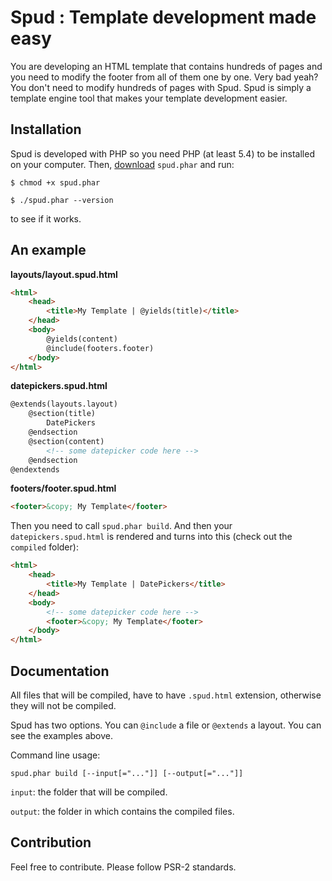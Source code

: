# Spud : Template development made easy

You are developing an HTML template that contains hundreds of pages and you need to modify the footer from all of them one by one.
Very bad yeah? You don't need to modify hundreds of pages with Spud. Spud is simply a template engine tool that makes your template development easier.

## Installation

Spud is developed with PHP so you need PHP (at least 5.4) to be installed on your computer.
Then, [download](http://www.cangelis.com/spud.phar) `spud.phar` and run:

 `$ chmod +x spud.phar`

 `$ ./spud.phar --version`

 to see if it works.

## An example

**layouts/layout.spud.html**

```html
<html>
    <head>
        <title>My Template | @yields(title)</title>
    </head>
    <body>
        @yields(content)
        @include(footers.footer)
    </body>
</html>
```

**datepickers.spud.html**
```html
@extends(layouts.layout)
    @section(title)
        DatePickers
    @endsection
    @section(content)
        <!-- some datepicker code here -->
    @endsection
@endextends
```

**footers/footer.spud.html**
```html
<footer>&copy; My Template</footer>
```

Then you need to call `spud.phar build`. And then your `datepickers.spud.html` is rendered and turns into this (check out the `compiled` folder):

```html
<html>
    <head>
        <title>My Template | DatePickers</title>
    </head>
    <body>
        <!-- some datepicker code here -->
        <footer>&copy; My Template</footer>
    </body>
</html>
```

## Documentation

All files that will be compiled, have to have `.spud.html` extension, otherwise they will not be compiled.

Spud has two options. You can `@include` a file or `@extends` a layout. You can see the examples above.

Command line usage:

`spud.phar build [--input[="..."]] [--output[="..."]]`

`input`: the folder that will be compiled.

`output`: the folder in which contains the compiled files.

## Contribution

Feel free to contribute. Please follow PSR-2 standards.